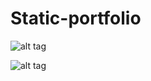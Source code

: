 # Static-portfolio


![alt tag](https://ibb.co/kSrynn "Landing")

![alt tag](https://ibb.co/iSBsDS "Skills")
